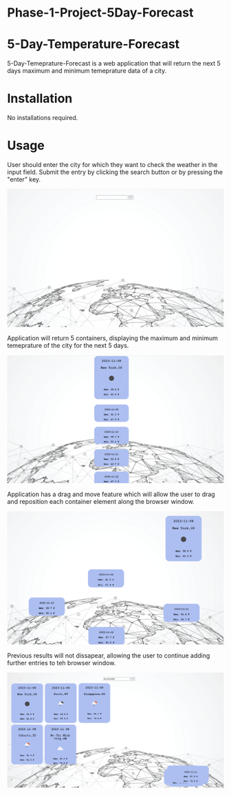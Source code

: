 # Phase-1-Project-5Day-Forecast

# 5-Day-Temperature-Forecast
 5-Day-Temeprature-Forecast is a web application that will return the next 5 days maximum and minimum temeprature data of a city.


# Installation

No installations required.

# Usage

User should enter the city for which they want to check the weather in the input field.  Submit the entry by clicking the search button or by pressing the "enter" key.


![Alt text](image-1.png)

  
Application will return 5 containers, displaying the maximum and minimum temeprature of the city for the next 5 days.


![Alt text](image-2.png)


Application has a drag and move feature which will allow the user to drag and reposition each container element along the browser window. 


![Alt text](image-3.png)


Previous results will not dissapear, allowing the user to continue adding further entries to teh browser window.


![Alt text](image-4.png)